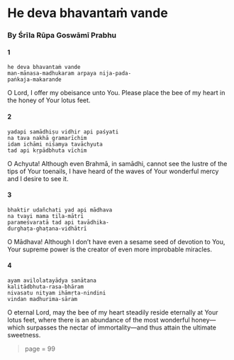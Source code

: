 # He deva bhavantaṁ vande

### By Śrīla Rūpa Goswāmī Prabhu

#### 1

    he deva bhavantaṁ vande
    man-mānasa-madhukaram arpaya nija-pada-
    paṅkaja-makarande

O Lord, I offer my obeisance unto You. Please place the bee of my heart in the honey of Your lotus feet.

#### 2

    yadapi samādhiṣu vidhir api paśyati
    na tava nakhā gramarīchim
    idam ichāmi niśamya tavāchyuta
    tad api kṛpādbhuta vīchim

O Achyuta! Although even Brahmā, in samādhi, cannot see the lustre of the tips of Your toenails, I have heard of the waves of Your wonderful mercy and I desire to see it.

#### 3

    bhaktir udañchati yad api mādhava
    na tvayi mama tila-mātrī
    parameśvaratā tad api tavādhika-
    durghaṭa-ghaṭana-vidhātrī

O Mādhava! Although I don’t have even a sesame seed of devotion to You, Your supreme power is the creator of even more improbable miracles.

#### 4

    ayam avilolatayādya sanātana
    kalitādbhuta-rasa-bhāram
    nivasatu nityam ihāmṛta-nindini
    vindan madhurima-sāram

O eternal Lord, may the bee of my heart steadily reside eternally at Your lotus feet, where there is an abundance of the most wonderful honey—which surpasses the nectar of immortality—and thus attain the ultimate sweetness.


> page = 99
